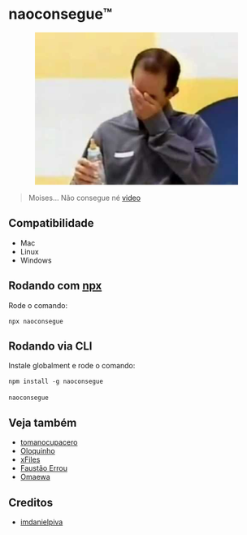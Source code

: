 # naoconsegue™️
<div style="text-align: center">
    <img src="./naoconsegue.jpg" height="300"/>
</div>

> Moises... Não consegue né [video](https://www.youtube.com/watch?v=_ll40i0VYho)

## Compatibilidade

- Mac
- Linux
- Windows

## Rodando com [npx](https://www.npmjs.com/package/npx)
Rode o comando:

    npx naoconsegue


## Rodando via CLI
Instale globalment e rode o comando:

    npm install -g naoconsegue

    naoconsegue


## Veja também
 - [tomanocupacero](https://github.com/imdanielpiva/tomanocupacero/)
 - [Oloquinho](https://github.com/oloquinho/oloquinho)
 - [xFiles](https://github.com/BrOrlandi/xfiles/)
 - [Faustão Errou](https://github.com/BrOrlandi/faustao-errou/)
 - [Omaewa](https://github.com/BrOrlandi/omaewa/)
 
 
 ## Creditos
 
 - [imdanielpiva](https://github.com/imdanielpiva)
 
 
